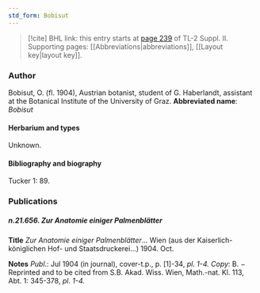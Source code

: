 ```yaml
---
std_form: Bobisut
---
```


> [!cite] BHL link: this entry starts at [page 239](https://www.biodiversitylibrary.org/page/33265436) of TL-2 Suppl. II.
> Supporting pages: [[Abbreviations|abbreviations]], [[Layout key|layout key]].

### Author

Bobisut, O. (fl. 1904), Austrian botanist, student of G. Haberlandt, assistant at the Botanical Institute of the University of Graz. 
**Abbreviated name**: *Bobisut*

#### Herbarium and types

Unknown.

#### Bibliography and biography

Tucker 1: 89.

### Publications

##### n.21.656. Zur Anatomie einiger Palmenblätter

**Title**
*Zur Anatomie einiger Palmenblätter*... Wien (aus der Kaiserlich-königlichen Hof- und Staatsdruckerei...) 1904. Oct.

**Notes**
*Publ*.: Jul 1904 (in journal), cover-t.p., p. \[1\]-34, *pl. 1-4.* *Copy*: B. − Reprinted and to be cited from S.B. Akad. Wiss. Wien, Math.-nat. Kl. 113, Abt. 1: 345-378, *pl. 1-4.*

